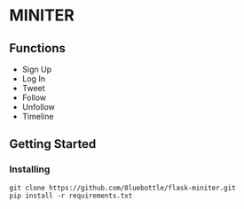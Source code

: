 # MINITER

## Functions
- Sign Up
- Log In
- Tweet
- Follow
- Unfollow
- Timeline

## Getting Started
### Installing
```
git clone https://github.com/8luebottle/flask-miniter.git
pip install -r requirements.txt
```
